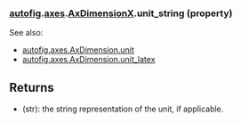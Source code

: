 ### [autofig](autofig.md).[axes](autofig.axes.md).[AxDimensionX](autofig.axes.AxDimensionX.md).unit_string (property)




See also:

* [autofig.axes.AxDimension.unit](autofig.axes.AxDimension.unit.md)
* [autofig.axes.AxDimension.unit_latex](autofig.axes.AxDimension.unit_latex.md)

Returns
--------
* (str): the string representation of the unit, if applicable.

